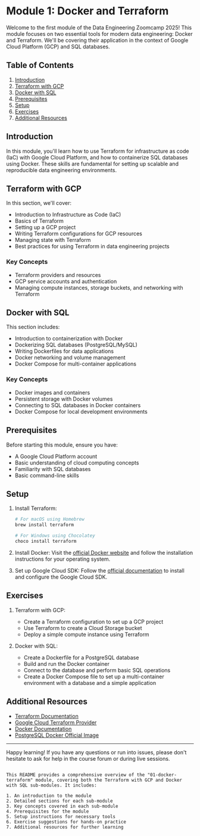 # Module 1: Docker and Terraform

Welcome to the first module of the Data Engineering Zoomcamp 2025! This module focuses on two essential tools for modern data engineering: Docker and Terraform. We'll be covering their application in the context of Google Cloud Platform (GCP) and SQL databases.

## Table of Contents

1. [Introduction](#introduction)
2. [Terraform with GCP](#terraform-with-gcp)
3. [Docker with SQL](#docker-with-sql)
4. [Prerequisites](#prerequisites)
5. [Setup](#setup)
6. [Exercises](#exercises)
7. [Additional Resources](#additional-resources)

## Introduction

In this module, you'll learn how to use Terraform for infrastructure as code (IaC) with Google Cloud Platform, and how to containerize SQL databases using Docker. These skills are fundamental for setting up scalable and reproducible data engineering environments.

## Terraform with GCP

In this section, we'll cover:

- Introduction to Infrastructure as Code (IaC)
- Basics of Terraform
- Setting up a GCP project
- Writing Terraform configurations for GCP resources
- Managing state with Terraform
- Best practices for using Terraform in data engineering projects

### Key Concepts

- Terraform providers and resources
- GCP service accounts and authentication
- Managing compute instances, storage buckets, and networking with Terraform

## Docker with SQL

This section includes:

- Introduction to containerization with Docker
- Dockerizing SQL databases (PostgreSQL/MySQL)
- Writing Dockerfiles for data applications
- Docker networking and volume management
- Docker Compose for multi-container applications

### Key Concepts

- Docker images and containers
- Persistent storage with Docker volumes
- Connecting to SQL databases in Docker containers
- Docker Compose for local development environments

## Prerequisites

Before starting this module, ensure you have:

- A Google Cloud Platform account
- Basic understanding of cloud computing concepts
- Familiarity with SQL databases
- Basic command-line skills

## Setup

1. Install Terraform:
   ```bash
   # For macOS using Homebrew
   brew install terraform

   # For Windows using Chocolatey
   choco install terraform
   ```

2. Install Docker:
   Visit the [official Docker website](https://docs.docker.com/get-docker/) and follow the installation instructions for your operating system.

3. Set up Google Cloud SDK:
   Follow the [official documentation](https://cloud.google.com/sdk/docs/install) to install and configure the Google Cloud SDK.

## Exercises

1. Terraform with GCP:
   - Create a Terraform configuration to set up a GCP project
   - Use Terraform to create a Cloud Storage bucket
   - Deploy a simple compute instance using Terraform

2. Docker with SQL:
   - Create a Dockerfile for a PostgreSQL database
   - Build and run the Docker container
   - Connect to the database and perform basic SQL operations
   - Create a Docker Compose file to set up a multi-container environment with a database and a simple application

## Additional Resources

- [Terraform Documentation](https://www.terraform.io/docs/index.html)
- [Google Cloud Terraform Provider](https://registry.terraform.io/providers/hashicorp/google/latest/docs)
- [Docker Documentation](https://docs.docker.com/)
- [PostgreSQL Docker Official Image](https://hub.docker.com/_/postgres)

---

Happy learning! If you have any questions or run into issues, please don't hesitate to ask for help in the course forum or during live sessions.
```

This README provides a comprehensive overview of the "01-docker-terraform" module, covering both the Terraform with GCP and Docker with SQL sub-modules. It includes:

1. An introduction to the module
2. Detailed sections for each sub-module
3. Key concepts covered in each sub-module
4. Prerequisites for the module
5. Setup instructions for necessary tools
6. Exercise suggestions for hands-on practice
7. Additional resources for further learning
